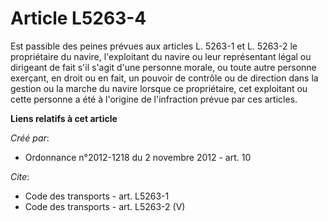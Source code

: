 # Article L5263-4

Est passible des peines prévues aux articles L. 5263-1 et L. 5263-2 le propriétaire du navire, l'exploitant du navire ou leur
représentant légal ou dirigeant de fait s'il s'agit d'une personne morale, ou toute autre personne exerçant, en droit ou en
fait, un pouvoir de contrôle ou de direction dans la gestion ou la marche du navire lorsque ce propriétaire, cet exploitant
ou cette personne a été à l'origine de l'infraction prévue par ces articles.

**Liens relatifs à cet article**

_Créé par_:

  - Ordonnance n°2012-1218 du 2 novembre 2012 - art. 10

_Cite_:

  - Code des transports - art. L5263-1
  - Code des transports - art. L5263-2 (V)
